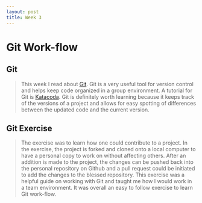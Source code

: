 ```yaml
---
layout: post
title: Week 3
---
```


# Git Work-flow

## Git

> This week I read about [Git](https://git-scm.com/book/en/v2). Git is a very useful
> tool for version control and helps keep code organized in a group environment.
> A tutorial for Git is [Katacoda](https://www.katacoda.com/courses/git).
> Git is definitely worth learning because it keeps track of the versions of a project and 
> allows for easy spotting of differences between the updated code and the current version.

## Git Exercise

> The exercise was to learn how one could contribute to a project. In the exercise, the project is forked and cloned onto
> a local computer to have a personal copy to work on without affecting others. After an addition is made
> to the project, the changes can be pushed back into the personal repository on Github and a pull request could be initiated
> to add the changes to the blessed repository.
> This exercise was a helpful guide on working with Git and taught me how I would work in a team environment.
> It was overall an easy to follow exercise to learn Git work-flow.

